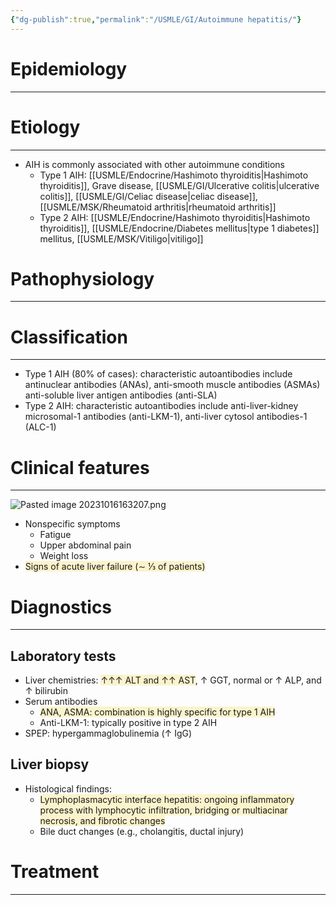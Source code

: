 ```yaml
---
{"dg-publish":true,"permalink":"/USMLE/GI/Autoimmune hepatitis/"}
---
```


# Epidemiology
---


# Etiology
---
- AIH is commonly associated with other autoimmune conditions
	- Type 1 AIH: [[USMLE/Endocrine/Hashimoto thyroiditis\|Hashimoto thyroiditis]], Grave disease, [[USMLE/GI/Ulcerative colitis\|ulcerative colitis]], [[USMLE/GI/Celiac disease\|celiac disease]], [[USMLE/MSK/Rheumatoid arthritis\|rheumatoid arthritis]]
	- Type 2 AIH: [[USMLE/Endocrine/Hashimoto thyroiditis\|Hashimoto thyroiditis]], [[USMLE/Endocrine/Diabetes mellitus\|type 1 diabetes]] mellitus, [[USMLE/MSK/Vitiligo\|vitiligo]]

# Pathophysiology
---

# Classification
---
- Type 1 AIH (80% of cases): characteristic autoantibodies include antinuclear antibodies (ANAs), anti-smooth muscle antibodies (ASMAs) anti-soluble liver antigen antibodies (anti-SLA)
- Type 2 AIH: characteristic autoantibodies include anti-liver-kidney microsomal-1 antibodies (anti-LKM-1), anti-liver cytosol antibodies-1 (ALC-1)

# Clinical features
---
![Pasted image 20231016163207.png](/img/user/appendix/Pasted%20image%2020231016163207.png)
- Nonspecific symptoms
	- Fatigue
	- Upper abdominal pain
	- Weight loss
- <span style="background:rgba(240, 200, 0, 0.2)">Signs of acute liver failure (∼ ⅓ of patients)</span>

# Diagnostics
---
## Laboratory tests 
- Liver chemistries: <span style="background:rgba(240, 200, 0, 0.2)">↑↑↑ ALT and ↑↑ AST</span>, ↑ GGT, normal or ↑ ALP, and ↑ bilirubin 
- Serum antibodies
	- <span style="background:rgba(240, 200, 0, 0.2)">ANA, ASMA: combination is highly specific for type 1 AIH </span>
	- Anti-LKM-1: typically positive in type 2 AIH
- SPEP: hypergammaglobulinemia (↑ IgG)
## Liver biopsy
- Histological findings: 
	- <span style="background:rgba(240, 200, 0, 0.2)">Lymphoplasmacytic interface hepatitis: ongoing inflammatory process with lymphocytic infiltration, bridging or multiacinar necrosis, and fibrotic changes</span>
	- Bile duct changes (e.g., cholangitis, ductal injury)

# Treatment
---

